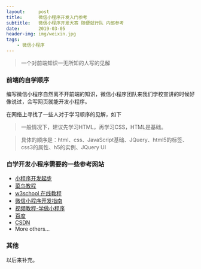 ```yaml
---
layout:     post
title:      微信小程序开发入门参考
subtitle:   微信小程序开发大赛 随便就行队 内部参考
date:       2019-03-05
header-img: img/weixin.jpg
tags:
    - 微信小程序
---
```

>一个对前端知识一无所知的人写的见解

### 前端的自学顺序

编写微信小程序自然离不开前端的知识，微信小程序团队来我们学校宣讲的时候好像说过，会写网页就能开发小程序。

在网络上寻找了一些人对于学习顺序的见解，如下

>一般情况下，建议先学习HTML，再学习CSS，HTML是基础。

>具体的顺序是：html、css、JavaScript基础、JQuery、html5的标签、css3的属性、h5的实例、JQuery UI

### 自学开发小程序需要的一些参考网站

- [小程序开发起步](https://developers.weixin.qq.com/miniprogram/dev/)
- [菜鸟教程](http://www.runoob.com/)
- [w3school 在线教程](http://www.w3school.com.cn/)
- [微信小程序开发指南](https://developers.weixin.qq.com/ebook?action=get_post_info&token=935589521&volumn=1&lang=zh_CN&book=miniprogram&docid=0008aeea9a8978ab0086a685851c0a)
- [视频教程-学做小程序](http://www.xuetangx.com/courses/course-v1:TsinghuaX+2018032801X+2018_T1/about)
- [百度](https://www.baidu.com/)
- [CSDN](https://www.csdn.net/)
- More others...

### 其他

以后来补充。